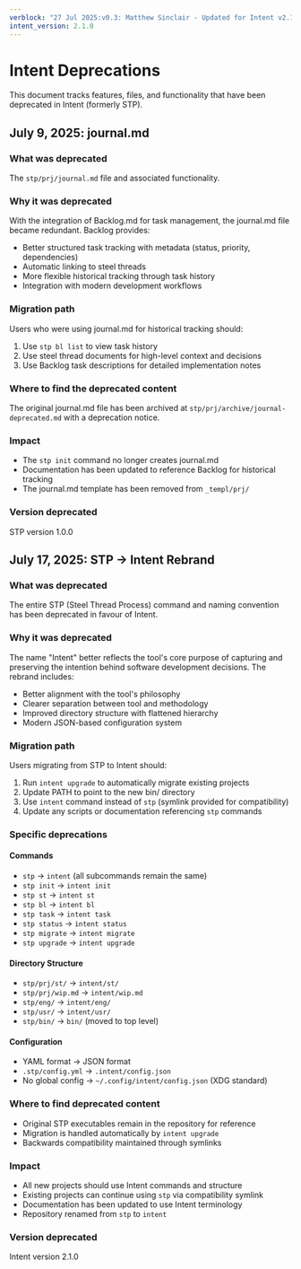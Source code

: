 ```yaml
---
verblock: "27 Jul 2025:v0.3: Matthew Sinclair - Updated for Intent v2.1.0"
intent_version: 2.1.0
---
```

# Intent Deprecations

This document tracks features, files, and functionality that have been deprecated in Intent (formerly STP).

## July 9, 2025: journal.md

### What was deprecated

The `stp/prj/journal.md` file and associated functionality.

### Why it was deprecated

With the integration of Backlog.md for task management, the journal.md file became redundant. Backlog provides:

- Better structured task tracking with metadata (status, priority, dependencies)
- Automatic linking to steel threads
- More flexible historical tracking through task history
- Integration with modern development workflows

### Migration path

Users who were using journal.md for historical tracking should:

1. Use `stp bl list` to view task history
2. Use steel thread documents for high-level context and decisions
3. Use Backlog task descriptions for detailed implementation notes

### Where to find the deprecated content

The original journal.md file has been archived at `stp/prj/archive/journal-deprecated.md` with a deprecation notice.

### Impact

- The `stp init` command no longer creates journal.md
- Documentation has been updated to reference Backlog for historical tracking
- The journal.md template has been removed from `_templ/prj/`

### Version deprecated

STP version 1.0.0

## July 17, 2025: STP → Intent Rebrand

### What was deprecated

The entire STP (Steel Thread Process) command and naming convention has been deprecated in favour of Intent.

### Why it was deprecated

The name "Intent" better reflects the tool's core purpose of capturing and preserving the intention behind software development decisions. The rebrand includes:

- Better alignment with the tool's philosophy
- Clearer separation between tool and methodology
- Improved directory structure with flattened hierarchy
- Modern JSON-based configuration system

### Migration path

Users migrating from STP to Intent should:

1. Run `intent upgrade` to automatically migrate existing projects
2. Update PATH to point to the new bin/ directory
3. Use `intent` command instead of `stp` (symlink provided for compatibility)
4. Update any scripts or documentation referencing `stp` commands

### Specific deprecations

#### Commands

- `stp` → `intent` (all subcommands remain the same)
- `stp init` → `intent init`
- `stp st` → `intent st`
- `stp bl` → `intent bl`
- `stp task` → `intent task`
- `stp status` → `intent status`
- `stp migrate` → `intent migrate`
- `stp upgrade` → `intent upgrade`

#### Directory Structure

- `stp/prj/st/` → `intent/st/`
- `stp/prj/wip.md` → `intent/wip.md`
- `stp/eng/` → `intent/eng/`
- `stp/usr/` → `intent/usr/`
- `stp/bin/` → `bin/` (moved to top level)

#### Configuration

- YAML format → JSON format
- `.stp/config.yml` → `.intent/config.json`
- No global config → `~/.config/intent/config.json` (XDG standard)

### Where to find deprecated content

- Original STP executables remain in the repository for reference
- Migration is handled automatically by `intent upgrade`
- Backwards compatibility maintained through symlinks

### Impact

- All new projects should use Intent commands and structure
- Existing projects can continue using `stp` via compatibility symlink
- Documentation has been updated to use Intent terminology
- Repository renamed from `stp` to `intent`

### Version deprecated

Intent version 2.1.0
